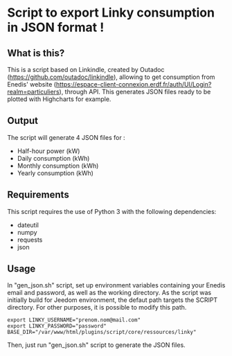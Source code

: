# Script to export Linky consumption in JSON format !

## What is this?
This is a script based on Linkindle, created by Outadoc (https://github.com/outadoc/linkindle), allowing to get consumption from Enedis' website (https://espace-client-connexion.erdf.fr/auth/UI/Login?realm=particuliers), through API.
This generates JSON files ready to be plotted with Highcharts for example.

## Output
The script will generate 4 JSON files for :

- Half-hour power (kW)
- Daily consumption (kWh)
- Monthly consumption (kWh)
- Yearly consumption (kWh)

## Requirements
This script requires the use of Python 3 with the following dependencies:

- dateutil
- numpy
- requests
- json

## Usage
In "gen_json.sh" script, set up environment variables containing your Enedis email and password, as well as the working directory.
As the script was initially build for Jeedom environment, the defaut path targets the SCRIPT directory. For other purposes, it is possible to modify this path.

	export LINKY_USERNAME="prenom.nom@mail.com"
	export LINKY_PASSWORD="password"
	BASE_DIR="/var/www/html/plugins/script/core/ressources/linky"

Then, just run "gen_json.sh" script to generate the JSON files.
